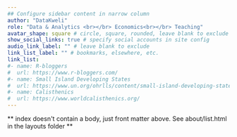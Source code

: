 ```yaml
---
## Configure sidebar content in narrow column
author: "DataKweli"
role: "Data & Analytics <br></br> Economics<br></br> Teaching"
avatar_shape: square # circle, square, rounded, leave blank to exclude
show_social_links: true # specify social accounts in site config
audio_link_label: "" # leave blank to exclude
link_list_label: "" # bookmarks, elsewhere, etc.
link_list:
#- name: R-bloggers
#  url: https://www.r-bloggers.com/
#- name: Small Island Developing States
#  url: https://www.un.org/ohrlls/content/small-island-developing-states
#- name: Calisthenics
#  url: https://www.worldcalisthenics.org/
---
```


** index doesn't contain a body, just front matter above.
See about/list.html in the layouts folder **
